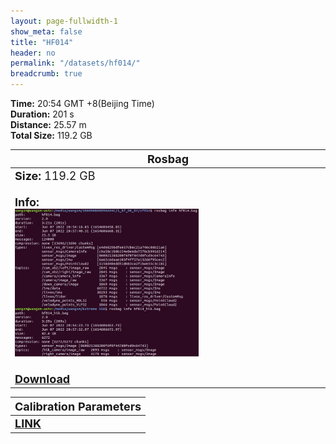 ```yaml
---
layout: page-fullwidth-1
show_meta: false
title: "HF014"
header: no
permalink: "/datasets/hf014/"
breadcrumb: true
---
```

<b>Time:</b> 20:54 GMT +8(Beijing Time) <br>
<b>Duration:</b> 201 s<br>
<b>Distance:</b> 25.57 m<br>
<b>Total Size:</b> 119.2 GB<br>

<td>
 <table>
 <thead>
	<tr>
      <th><font size="4">Rosbag</font></th>
	</tr >
  </thead>
	<tr>
        <td width="90%">
            <font size="4">
                    <b>Size:</b> 119.2 GB<br>
                    <br>
                    <b>Info:</b><br>
                    <img src="/data_image/hf014/hf001_bag_info.png" width='60%'/><br>
                    <br>
                    <b><a href="https://rec.ustc.edu.cn/share/edd552e0-0674-11ee-934e-ed281ed1c41d"><font size="4">Download</font></a></b>
            </font>
        </td>
    </tr>
</table>
</td>


<table>
 <thead>
	<tr>
      <th><font size="4">Calibration Parameters</font></th>
	</tr >
  </thead>
    <tr>
	    <td>
        <font size="4">
            <b><a href="https://rec.ustc.edu.cn/share/9fd0d230-93ec-11ed-b3b3-359b0111d730">LINK</a></b>
        </font>
        </td>
	</tr >
</table>

